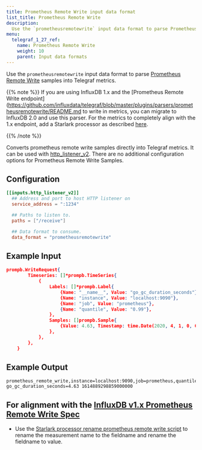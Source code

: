 ```yaml
---
title: Prometheus Remote Write input data format
list_title: Prometheus Remote Write
description: 
  Use the `prometheusremotewrite` input data format to parse Prometheus Remote Write samples into Telegraf metrics.
menu:
  telegraf_1_27_ref:
    name: Prometheus Remote Write
    weight: 10
    parent: Input data formats
---
```


Use the `prometheusremotewrite` input data format to parse [Prometheus Remote Write](https://prometheus.io/docs/prometheus/latest/configuration/configuration/#remote_write) samples into Telegraf metrics.

{{% note %}}
If you are using InfluxDB 1.x and the [Prometheus Remote Write endpoint](https://github.com/influxdata/telegraf/blob/master/plugins/parsers/prometheusremotewrite/README.md
to write in metrics, you can migrate to InfluxDB 2.0 and use this parser.
For the metrics to completely align with the 1.x endpoint, add a Starlark processor as described [here](https://github.com/influxdata/telegraf/blob/master/plugins/processors/starlark/README.md).

{{% /note %}}

Converts prometheus remote write samples directly into Telegraf metrics. It can
be used with [http_listener_v2](/plugins/inputs/http_listener_v2). There are no
additional configuration options for Prometheus Remote Write Samples.

## Configuration

```toml
[[inputs.http_listener_v2]]
  ## Address and port to host HTTP listener on
  service_address = ":1234"

  ## Paths to listen to.
  paths = ["/receive"]

  ## Data format to consume.
  data_format = "prometheusremotewrite"
```

## Example Input

```json
prompb.WriteRequest{
        Timeseries: []*prompb.TimeSeries{
            {
                Labels: []*prompb.Label{
                    {Name: "__name__", Value: "go_gc_duration_seconds"},
                    {Name: "instance", Value: "localhost:9090"},
                    {Name: "job", Value: "prometheus"},
                    {Name: "quantile", Value: "0.99"},
                },
                Samples: []prompb.Sample{
                    {Value: 4.63, Timestamp: time.Date(2020, 4, 1, 0, 0, 0, 0, time.UTC).UnixNano()},
                },
            },
        },
    }

```

## Example Output

```text
prometheus_remote_write,instance=localhost:9090,job=prometheus,quantile=0.99 go_gc_duration_seconds=4.63 1614889298859000000
```

## For alignment with the [InfluxDB v1.x Prometheus Remote Write Spec](https://docs.influxdata.com/influxdb/v1.8/supported_protocols/prometheus/#how-prometheus-metrics-are-parsed-in-influxdb)

- Use the [Starlark processor rename prometheus remote write script](https://github.com/influxdata/telegraf/blob/master/plugins/processors/starlark/testdata/rename_prometheus_remote_write.star) to rename the measurement name to the fieldname and rename the fieldname to value.
